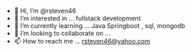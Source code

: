 - 👋 Hi, I’m @rsteven46
- 👀 I’m interested in ... fullstack development
- 🌱 I’m currently learning ... Java Springboot , sql, mongodb
- 💞️ I’m looking to collaborate on ...
- 📫 How to reach me ... rsteven46@yahoo.com

<!---
rsteven46/rsteven46 is a ✨ special ✨ repository because its `README.md` (this file) appears on your GitHub profile.
You can click the Preview link to take a look at your changes.
--->
